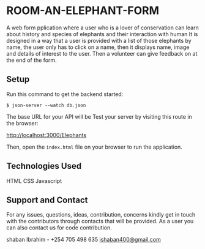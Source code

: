 # ROOM-AN-ELEPHANT-FORM

A web form pplication where a user who is a lover of conservation can learn about history and species of elephants and their interaction with human
It is designed in a way that a user is provided with a list of those elephants by name, the user only has to click on a name, then it displays name, image and details of interest to the user. Then a volunteer can give feedback on at the end of the form.

## Setup

Run this command to get the backend started:

```console
$ json-server --watch db.json
```
The base URL for your API will be
Test your server by visiting this route in the browser:

[http://localhost:3000/Elephants](http://localhost:3000/Elephants)

Then, open the `index.html` file on your browser to run the application.

## Technologies Used
HTML
CSS
Javascript

## Support and Contact
For any issues, questions, ideas, contribution, concerns kindly get in touch with the contributors through contacts that will be provided. As a user you can also contact us for code contribution.

shaban Ibrahim - +254 705 498 635
                 ishaban400@gmail.com


